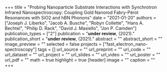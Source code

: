 +++
title = "Probing Nanoparticle Substrate Interactions with Synchrotron Infrared Nanospectroscopy: Coupling Gold Nanorod Fabry-Pérot Resonances with SiO2 and hBN Phonons"
date = "2021-01-20"
authors = ["Joseph J. Liberko", "Jacob A. Busche", "Robyn Collette", "Hans A. Bechtel", "Philip D. Rack", "David J. Masiello", "Jon P. Camden"]
publication_types = ["2"]
publication = "**under review**, (2021)."
publication_short = "**under review**, (2021)."
abstract = ""
abstract_short = ""
image_preview = ""
selected = false
projects = ["fast_electron_nano-spectroscopy"]
tags = []
url_source = ""
url_preprint = ""
url_code = ""
url_dataset = ""
url_project = ""
url_slides = ""
url_video = ""
url_poster = ""
url_pdf = ""
math = true
highlight = true
[header]
image = ""
caption = ""
+++
